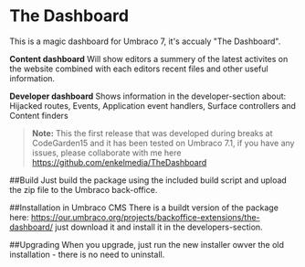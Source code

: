 The Dashboard
=====

This is a magic dashboard for Umbraco 7, it's accualy "The Dashboard".

**Content dashboard**
Will show editors a summery of the latest activites on the website combined with each editors recent files and other useful information.
 
**Developer dashboard**
Shows information in the developer-section about: Hijacked routes, Events, Application event handlers, Surface controllers and Content finders

> **Note:** This the first release that was developed during breaks at CodeGarden15 and it has been tested on Umbraco 7.1, if you have any issues, please collaborate with me here https://github.com/enkelmedia/TheDashboard

##Build
Just build the package using the included build script and upload the zip file to the Umbraco back-office. 

##Installation in Umbraco CMS
There is a buildt version of the package here: https://our.umbraco.org/projects/backoffice-extensions/the-dashboard/ just download it and install it in the developers-section.

##Upgrading
When you upgrade, just run the new installer owver the old installation - there is no need to uninstall.
